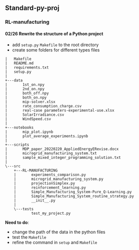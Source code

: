 ## Standard-py-proj

### RL-manufacturing
#### 02/26 Rewrite the structure of a Python project  
- add `setup.py` `Makefile` to the root directory
- create some folders for different types files

```
|   Makefile
|   README.md
|   requirements.txt
|   setup.py
|
+---data
|       1st_on.npy
|       2nd_on.npy
|       both_off.npy
|       both_on.npy
|       mip-solver.xlsx
|       rate_consumption_charge.csv
|       real-case parameters-experimental-use.xlsx
|       SolarIrradiance.csv
|       WindSpeed.csv
|
+---notebooks
|       mip_plot.ipynb
|       plot_average_experiments.ipynb
|
+---scripts
|       MDP_paper_20220220_AppliedEnergyERevise.docx
|       microgrid_manufacturing_system.txt
|       sample_mixed_integer_programming_solution.txt
|
\---src
    +---RL-MANUFACTURING
    |       experiments_comparison.py
    |       microgrid_manufacturing_system.py
    |       projectionSimplex.py
    |       reinforcement_learning.py
    |       Simple_Manufacturing_System-Pure_Q-Learning.py
    |       Simple_Manufacturing_System_routine_strategy.py
    |       __init__.py
    |
    \---tests
            test_my_project.py

``` 

**Need to do**: 
- change the path of the data in the python files
- test the `Makefile`
- refine the command in `setup` and `Makefile`
